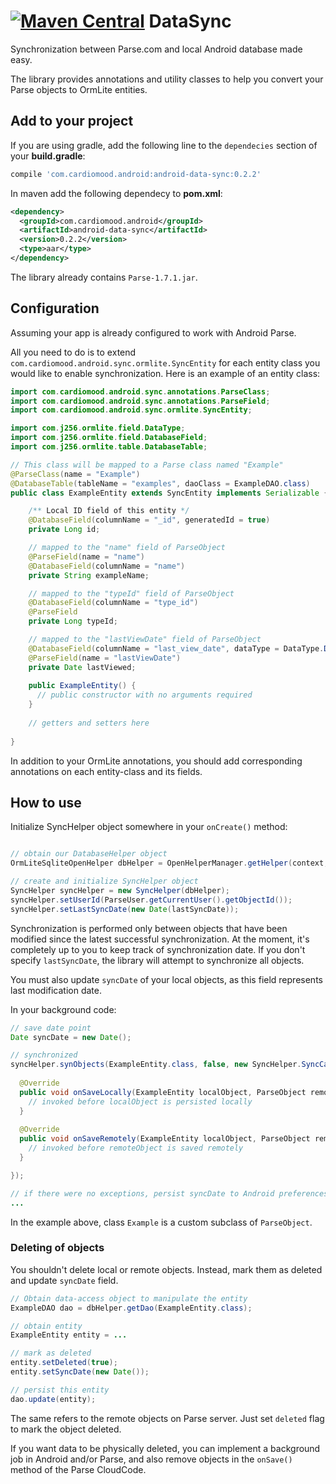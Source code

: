 [![Maven Central](https://maven-badges.herokuapp.com/maven-central/com.cardiomood.android/android-data-sync/badge.svg?style=flat)](https://maven-badges.herokuapp.com/maven-central/com.cardiomood.android/android-data-sync) DataSync
========

Synchronization between Parse.com and local Android database made easy. 

The library provides annotations and utility classes to help you convert your Parse objects to OrmLite entities.

## Add to your project
If you are using gradle, add the following line to the `dependecies` section of your **build.gradle**:
```gradle
compile 'com.cardiomood.android:android-data-sync:0.2.2'
```

In maven add the following dependecy to **pom.xml**:
```xml
<dependency>
  <groupId>com.cardiomood.android</groupId>
  <artifactId>android-data-sync</artifactId>
  <version>0.2.2</version>
  <type>aar</type>
</dependency>
```

The library already contains `Parse-1.7.1.jar`.

## Configuration

Assuming your app is already configured to work with Android Parse.

All you need to do is to extend `com.cardiomood.android.sync.ormlite.SyncEntity` for each
entity class you would like to enable synchronization. Here is an example of an entity class:

```java
import com.cardiomood.android.sync.annotations.ParseClass;
import com.cardiomood.android.sync.annotations.ParseField;
import com.cardiomood.android.sync.ormlite.SyncEntity;

import com.j256.ormlite.field.DataType;
import com.j256.ormlite.field.DatabaseField;
import com.j256.ormlite.table.DatabaseTable;

// This class will be mapped to a Parse class named "Example"
@ParseClass(name = "Example")
@DatabaseTable(tableName = "examples", daoClass = ExampleDAO.class)
public class ExampleEntity extends SyncEntity implements Serializable {

    /** Local ID field of this entity */
    @DatabaseField(columnName = "_id", generatedId = true)
    private Long id;

    // mapped to the "name" field of ParseObject
    @ParseField(name = "name")
    @DatabaseField(columnName = "name")
    private String exampleName;

    // mapped to the "typeId" field of ParseObject
    @DatabaseField(columnName = "type_id")
    @ParseField
    private Long typeId;

    // mapped to the "lastViewDate" field of ParseObject
    @DatabaseField(columnName = "last_view_date", dataType = DataType.DATE_LONG)
    @ParseField(name = "lastViewDate")
    private Date lastViewed;
    
    public ExampleEntity() {
      // public constructor with no arguments required
    }
    
    // getters and setters here
    
}
```

In addition to your OrmLite annotations, you should add corresponding annotations on each entity-class and its fields.

## How to use

Initialize SyncHelper object somewhere in your `onCreate()` method:
```java

// obtain our DatabaseHelper object
OrmLiteSqliteOpenHelper dbHelper = OpenHelperManager.getHelper(context, DatabaseHelper.class);

// create and initialize SyncHelper object
SyncHelper syncHelper = new SyncHelper(dbHelper); 
syncHelper.setUserId(ParseUser.getCurrentUser().getObjectId());
syncHelper.setLastSyncDate(new Date(lastSyncDate));
```

Synchronization is performed only between objects that have been modified since the latest successful
synchronization. At the moment, it's completely up to you to keep track of synchronization date.
If you don't specify `lastSyncDate`, the library will attempt to synchronize all objects.

You must also update `syncDate` of your local objects, as this field represents last modification date.

In your background code:
```java
// save date point
Date syncDate = new Date();

// synchronized
syncHelper.synObjects(ExampleEntity.class, false, new SyncHelper.SyncCallback<ExampleEntity>() {
  
  @Override
  public void onSaveLocally(ExampleEntity localObject, ParseObject remoteObject) {
    // invoked before localObject is persisted locally
  }
  
  @Override
  public void onSaveRemotely(ExampleEntity localObject, ParseObject remoteObject) {
    // invoked before remoteObject is saved remotely
  }

});

// if there were no exceptions, persist syncDate to Android preferences (or to local DB)
...
```
In the example above, class `Example` is a custom subclass of `ParseObject`.

### Deleting of objects

You shouldn't delete local or remote objects. Instead, mark them as deleted and update `syncDate` field.

```java
// Obtain data-access object to manipulate the entity
ExampleDAO dao = dbHelper.getDao(ExampleEntity.class);

// obtain entity
ExampleEntity entity = ...

// mark as deleted
entity.setDeleted(true);
entity.setSyncDate(new Date());

// persist this entity
dao.update(entity);
```

The same refers to the remote objects on Parse server. Just set `deleted` flag to mark the object deleted.

If you want data to be physically deleted, you can implement a background job in Android and/or Parse, and also remove objects in the `onSave()` method of the Parse CloudCode.
